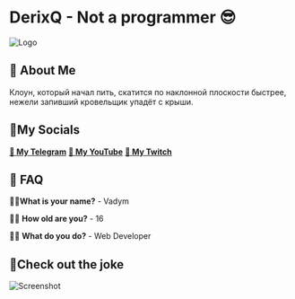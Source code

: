 
# **DerixQ - Not a programmer 😎**
![Logo](https://media.discordapp.net/attachments/1109884955774963772/1240301700519301191/photo_2024-05-14_23-26-18.jpg?ex=66461079&is=6644bef9&hm=70e6a2d05e9286d6c0cb8ac25ad259a89ce04b1b73cd848fb96e9c29a04dbc62&=&format=webp&width=668&height=670)
## 🚀 About Me
Клоун, который начал пить, скатится по наклонной плоскости быстрее, нежели запивший кровельщик упадёт с крыши.


## 💼My Socials 

[**🤡 My Telegram**](https://t.me/dquash)
[**🤡 My YouTube**](https://www.youtube.com/channel/UCtVb8YBb8FOQCIaOphySfUQ)
[**🤡 My Twitch**](https://www.twitch.tv/derixq)

## 📃 FAQ

👩‍💻**What is your name?** - Vadym

👩‍💻 **How old are you?** - 16

👩‍💻 **What do you do?** - Web Developer
## 🤣Check out the joke

![Screenshot](https://media.discordapp.net/attachments/1109884955774963772/1240303856253014067/1533805069_31.jpeg?ex=6646127b&is=6644c0fb&hm=8026ebf1b289475fd21666f6cf1fc8493638211cdf9ea3ce17ea4f5219966802&=&format=webp&width=750&height=670)
